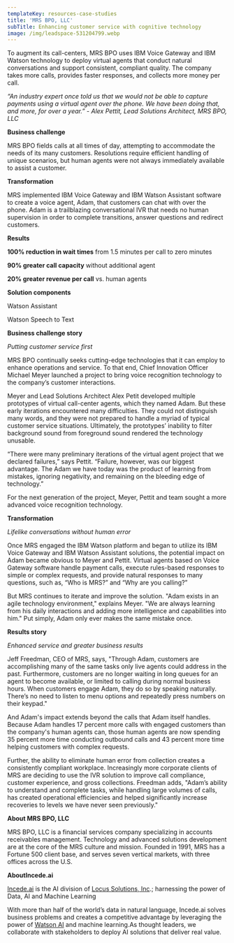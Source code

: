 ```yaml
---
templateKey: resources-case-studies
title: 'MRS BPO, LLC'
subTitle: Enhancing customer service with cognitive technology
image: /img/leadspace-531204799.webp
---
```

To augment its call-centers, MRS BPO uses IBM Voice Gateway and IBM Watson technology to deploy virtual agents that conduct natural conversations and support consistent, compliant quality. The company takes more calls, provides faster responses, and collects more money per call.

*“An industry expert once told us that we would not be able to capture payments using a virtual agent over the phone. We have been doing that, and more, for over a year.” - Alex Pettit, Lead Solutions Architect, MRS BPO, LLC*



**Business challenge**

MRS BPO fields calls at all times of day, attempting to accommodate the needs of its many customers. Resolutions require efficient handling of unique scenarios, but human agents were not always immediately available to assist a customer.



**Transformation**

MRS implemented IBM Voice Gateway and IBM Watson Assistant software to create a voice agent, Adam, that customers can chat with over the phone. Adam is a trailblazing conversational IVR that needs no human supervision in order to complete transitions, answer questions and redirect customers.



**Results**

**100% reduction in wait times** from 1.5 minutes per call to zero minutes

**90% greater call capacity** without additional agent

**20% greater revenue per call** vs. human agents



**Solution components**

Watson Assistant

Watson Speech to Text



**Business challenge story**

*Putting customer service first*

MRS BPO continually seeks cutting-edge technologies that it can employ to enhance operations and service. To that end, Chief Innovation Officer Michael Meyer launched a project to bring voice recognition technology to the company’s customer interactions.

Meyer and Lead Solutions Architect Alex Petit developed multiple prototypes of virtual call-center agents, which they named Adam. But these early iterations encountered many difficulties. They could not distinguish many words, and they were not prepared to handle a myriad of typical customer service situations. Ultimately, the prototypes’ inability to filter background sound from foreground sound rendered the technology unusable.

“There were many preliminary iterations of the virtual agent project that we declared failures,” says Pettit. “Failure, however, was our biggest advantage. The Adam we have today was the product of learning from mistakes, ignoring negativity, and remaining on the bleeding edge of technology.”

For the next generation of the project, Meyer, Pettit and team sought a more advanced voice recognition technology.



**Transformation**

*Lifelike conversations without human error*

Once MRS engaged the IBM Watson platform and began to utilize its IBM Voice Gateway and IBM Watson Assistant solutions, the potential impact on Adam became obvious to Meyer and Pettit. Virtual agents based on Voice Gateway software handle payment calls, execute rules-based responses to simple or complex requests, and provide natural responses to many questions, such as, “Who is MRS?” and “Why are you calling?”



But MRS continues to iterate and improve the solution. "Adam exists in an agile technology environment," explains Meyer. "We are always learning from his daily interactions and adding more intelligence and capabilities into him." Put simply, Adam only ever makes the same mistake once.



**Results story**

*Enhanced service and greater business results*

Jeff Freedman, CEO of MRS, says, "Through Adam, customers are accomplishing many of the same tasks only live agents could address in the past. Furthermore, customers are no longer waiting in long queues for an agent to become available, or limited to calling during normal business hours. When customers engage Adam, they do so by speaking naturally. There’s no need to listen to menu options and repeatedly press numbers on their keypad."



And Adam's impact extends beyond the calls that Adam itself handles. Because Adam handles 17 percent more calls with engaged customers than the company's human agents can, those human agents are now spending 35 percent more time conducting outbound calls and 43 percent more time helping customers with complex requests.



Further, the ability to eliminate human error from collection creates a consistently compliant workplace. Increasingly more corporate clients of MRS are deciding to use the IVR solution to improve call compliance, customer experience, and gross collections. Freedman adds, "Adam’s ability to understand and complete tasks, while handling large volumes of calls, has created operational efficiencies and helped significantly increase recoveries to levels we have never seen previously."



**About MRS BPO, LLC**

MRS BPO, LLC is a financial services company specializing in accounts receivables management. Technology and advanced solutions development are at the core of the MRS culture and mission. Founded in 1991, MRS has a Fortune 500 client base, and serves seven vertical markets, with three offices across the U.S.



**AboutIncede.ai**

[Incede.ai](https://www.incede.ai) is the AI division of [Locus Solutions, Inc](http://www.locussolutions.com).; harnessing the power of Data, AI and Machine Learning

With more than half of the world’s data in natural language, Incede.ai solves business problems and creates a competitive advantage by leveraging the power of [Watson AI](https://www.ibm.com/watson) and machine learning.As thought leaders, we collaborate with stakeholders to deploy AI solutions that deliver real value.
